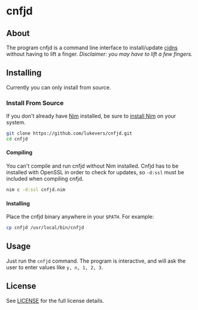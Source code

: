 # cnfjd

## About

The program cnfjd is a command line interface to install/update [cjdns](https://github.com/cjdelisle/cjdns) without having to lift a finger. _Disclaimer: you may have to lift a few fingers._

## Installing

Currently you can only install from source.

### Install From Source

If you don't already have [Nim](http://nim-lang.org/) installed, be sure to [install Nim](http://nim-lang.org/download.html) on your system. 

```bash
git clone https://github.com/lukevers/cnfjd.git
cd cnfjd
```

#### Compiling

You can't compile and run cnfjd without Nim installed. Cnfjd has to be installed with OpenSSL in order to check for updates, so `-d:ssl` must be included when compiling cnfjd.

```bash
nim c -d:ssl cnfjd.nim
```

#### Installing

Place the cnfjd binary anywhere in your `$PATH`. For example:

```bash
cp cnfjd /usr/local/bin/cnfjd
```

## Usage

Just run the `cnfjd` command. The program is interactive, and will ask the user to enter values like `y, n, 1, 2, 3`.

## License

See [LICENSE](LICENSE.md) for the full license details.
